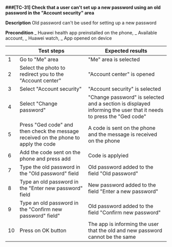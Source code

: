 **###[TC-31] Check that a user can't set up a new password using an old password in the "Account security" area**

**Description**
Old password can't be used for setting up a new password

**Precondition**
_ Huawei health app preinstalled on the phone,
_ Available account,
_ Huawei watch,
_ App opened on device

|     | **Test steps**                                                                      | **Expected results**                                                                                              |
| --- | ----------------------------------------------------------------------------------- | ----------------------------------------------------------------------------------------------------------------- |
| 1   | Go to "Me" area                                                                     | "Me" area is selected                                                                                             |
| 2   | Select the photo to redirect you to the "Account center"                            | "Account center" is opened                                                                                        |
| 3   | Select "Account security"                                                           | "Account security" is selected                                                                                    |
| 4   | Select "Change password"                                                            | "Change password" is selected and a section is displayed informing the user that it needs to press the "Ged code" |
| 5   | Press "Ged code" and then check the message received on the phone to apply the code | A code is sent on the phone and the message is received on the phone                                              |
| 6   | Add the code sent on the phone and press add                                        | Code is applyied                                                                                                  |
| 7   | Type the old password in the "Old password" field                                   | Old password added to the field "Old password"                                                                    |
| 8   | Type an old password in the "Enter new password" field                              | New password added to the field "Enter a new password"                                                            |
| 9   | Type an old password in the "Confirm new password" field"                           | Old password added to the field "Confirm new password"                                                            |
| 10  | Press on OK button                                                                  | The app is informing the user that the old and new password cannot be the same                                    |
